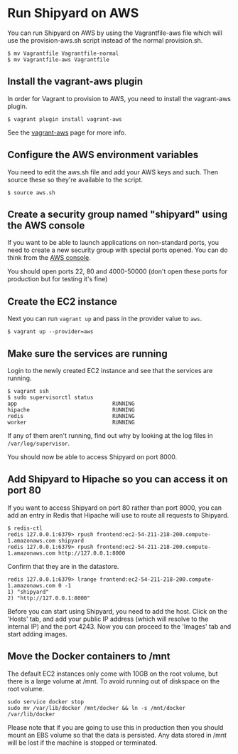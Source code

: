 # Run Shipyard on AWS

You can run Shipyard on AWS by using the Vagrantfile-aws file which will use the provision-aws.sh script instead of the normal provision.sh.

```
$ mv Vagrantfile Vagrantfile-normal
$ mv Vagrantfile-aws Vagrantfile
```

## Install the vagrant-aws plugin

In order for Vagrant to provision to AWS, you need to install the vagrant-aws plugin.

```
$ vagrant plugin install vagrant-aws
```

See the [vagrant-aws](https://github.com/mitchellh/vagrant-aws/) page for more info.

## Configure the AWS environment variables

You need to edit the aws.sh file and add your AWS keys and such. Then source these so they're available to the script.

```
$ source aws.sh
```

## Create a security group named "shipyard" using the AWS console

If you want to be able to launch applications on non-standard ports, you need to create a new security group with special ports opened. You can do think from the [AWS console](https://console.aws.amazon.com/ec2/home?#s=SecurityGroups).

You should open ports 22, 80 and 4000-50000 (don't open these ports for production but for testing it's fine)

## Create the EC2 instance

Next you can run ``vagrant up`` and pass in the provider value to ``aws``.

```
$ vagrant up --provider=aws
```

## Make sure the services are running

Login to the newly created EC2 instance and see that the services are running.

```
$ vagrant ssh
$ sudo supervisorctl status
app                              RUNNING   
hipache                          RUNNING   
redis                            RUNNING   
worker                           RUNNING   
```

If any of them aren't running, find out why by looking at the log files in ``/var/log/supervisor``.

You should now be able to access Shipyard on port 8000.

## Add Shipyard to Hipache so you can access it on port 80

If you want to access Shipyard on port 80 rather than port 8000, you can add an entry in Redis that Hipache will use to route all requests to Shipyard.

```
$ redis-ctl
redis 127.0.0.1:6379> rpush frontend:ec2-54-211-218-200.compute-1.amazonaws.com shipyard
redis 127.0.0.1:6379> rpush frontend:ec2-54-211-218-200.compute-1.amazonaws.com http://127.0.0.1:8000
```

Confirm that they are in the datastore.

```
redis 127.0.0.1:6379> lrange frontend:ec2-54-211-218-200.compute-1.amazonaws.com 0 -1
1) "shipyard"
2) "http://127.0.0.1:8000"
```

Before you can start using Shipyard, you need to add the host. Click on the 'Hosts' tab, and add your public IP address (which will resolve to the internal IP) and the port 4243. Now you can proceed to the 'Images' tab and start adding images.

## Move the Docker containers to /mnt

The default EC2 instances only come with 10GB on the root volume, but there is a large volume at /mnt. To avoid running out of diskspace on the root volume.

```
sudo service docker stop
sudo mv /var/lib/docker /mnt/docker && ln -s /mnt/docker /var/lib/docker
```

Please note that if you are going to use this in production then you should mount an EBS volume so that the data is persisted. Any data stored in /mnt will be lost if the machine is stopped or terminated.
